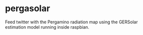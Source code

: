 pergasolar
==========

Feed twitter with the Pergamino radiation map using the GERSolar estimation model running inside raspbian.
